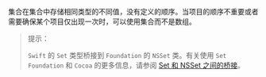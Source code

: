 集合在集合中存储相同类型的不同值，没有定义的顺序。当项目的顺序不重要或者需要确保某个项目仅出现一次时，可以使用集合而不是数组。

>   提示：
>
>   `Swift` 的 `Set` 类型桥接到 `Foundation` 的 `NSSet` 类。有关使用 `Set Foundation` 和 `Cocoa` 的更多信息，请参阅 [Set 和 NSSet 之间的桥接](https://developer.apple.com/documentation/swift/set#2845530)。